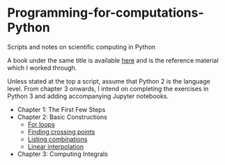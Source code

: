 # Programming-for-computations-Python
Scripts and notes on scientific computing in Python

A book under the same title is available [here](http://hplgit.github.io/prog4comp/doc/pub/p4c-bootstrap-Python.html) and is the reference material which I worked through.

Unless stated at the top a script, assume that Python 2 is the language level. From chapter 3 onwards, I intend on completing the exercises in Python 3 and adding accompanying Jupyter notebooks.

+ Chapter 1: The First Few Steps
+ Chapter 2: Basic Constructions
  - [For loops](2%20Functions/forLoops.ipynb)
  - [Finding crossing points](2%20Functions/FindingCrossingPoints.ipynb)
  - [Listing combinations](2%20Functions/ListingCombinations.ipynb)
  - [Linear interpolation](2%20Functions/LinearInterpolation.ipynb)
+ Chapter 3: Computing Integrals
